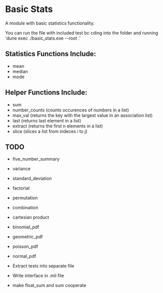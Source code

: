 # Basic Stats

A module with basic statistics functionality.

You can run the file with included test bc cding into the folder and running 'dune exec ./basic_stats.exe --root .'

## Statistics Functions Include:
- mean
- median
- mode

## Helper Functions Include: 
- sum
- number_counts (counts occurences of numbers in a list)
- max_val (returns the key with the largest value in an association list)
- last (returns last element in a list)
- extract (returns the first n elements in a list)
- slice (slices a list from indeces i to j)


## TODO
- five_number_summary
- variance
- standard_deviation
- factorial
- permutation
- combination
- cartesian product
- binomial_pdf
- geometric_pdf 
- poisson_pdf
- normal_pdf

- Extract tests into separate file
- Write interface in .mli file
- make float_sum and sum cooperate 